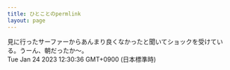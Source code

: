 ```yaml
---
title: ひとことのpermlink
layout: page
---
```

<div class="box" dt="1674531036122">
  見に行ったサーファーからあんまり良くなかったと聞いてショックを受けている。うーん、朝だったか〜。
  <div class="content is-small">Tue Jan 24 2023 12:30:36 GMT+0900 (日本標準時)</div>
</div>